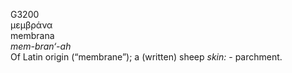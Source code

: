 <body>
  <p>G3200<br>  μεμβράνα  <br> membrana  <br><i>mem-bran‘-ah </i><br>Of Latin origin (“membrane”); a (written) sheep <i>skin:</i> - parchment.<br></p>
 </body>